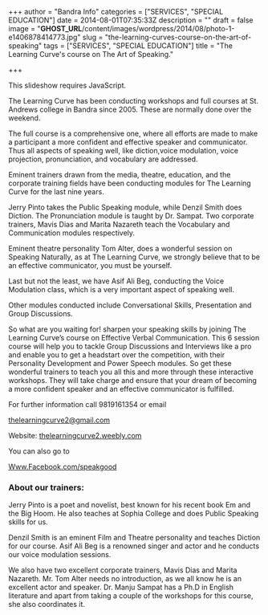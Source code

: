 +++
author = "Bandra Info"
categories = ["SERVICES", "SPECIAL EDUCATION"]
date = 2014-08-01T07:35:33Z
description = ""
draft = false
image = "__GHOST_URL__/content/images/wordpress/2014/08/photo-1-e1406878414773.jpg"
slug = "the-learning-curves-course-on-the-art-of-speaking"
tags = ["SERVICES", "SPECIAL EDUCATION"]
title = "The Learning Curve's course on The Art of Speaking."

+++


<p><p class="jetpack-slideshow-noscript robots-nocontent">This slideshow requires JavaScript.</p><div id="gallery-6652-50-slideshow" class="slideshow-window jetpack-slideshow slideshow-black" data-trans="fade" data-autostart="1" data-gallery="[{&quot;src&quot;:&quot;https:\/\/bandra.info\/wp-content\/uploads\/2014\/08\/photo-1-e1406878414773.jpg&quot;,&quot;id&quot;:&quot;6653&quot;,&quot;title&quot;:&quot;photo-1&quot;,&quot;alt&quot;:&quot;&quot;,&quot;caption&quot;:&quot;Tom alter after a session with The Learning Curve&quot;,&quot;itemprop&quot;:&quot;image&quot;},{&quot;src&quot;:&quot;https:\/\/bandra.info\/wp-content\/uploads\/2014\/08\/photo-e1406878424594.jpg&quot;,&quot;id&quot;:&quot;6654&quot;,&quot;title&quot;:&quot;photo&quot;,&quot;alt&quot;:&quot;&quot;,&quot;caption&quot;:&quot;Asif Ali Beg conducting a voice modulation class&quot;,&quot;itemprop&quot;:&quot;image&quot;},{&quot;src&quot;:&quot;https:\/\/bandra.info\/wp-content\/uploads\/2014\/08\/photo-11-e1406956634556.jpg&quot;,&quot;id&quot;:&quot;6656&quot;,&quot;title&quot;:&quot;photo-1&quot;,&quot;alt&quot;:&quot;&quot;,&quot;caption&quot;:&quot;&quot;,&quot;itemprop&quot;:&quot;image&quot;},{&quot;src&quot;:&quot;https:\/\/bandra.info\/wp-content\/uploads\/2014\/08\/photo-2-e1406956655920.jpg&quot;,&quot;id&quot;:&quot;6657&quot;,&quot;title&quot;:&quot;photo-2&quot;,&quot;alt&quot;:&quot;&quot;,&quot;caption&quot;:&quot;&quot;,&quot;itemprop&quot;:&quot;image&quot;},{&quot;src&quot;:&quot;https:\/\/bandra.info\/wp-content\/uploads\/2014\/08\/photo1-e1406956716127.jpg&quot;,&quot;id&quot;:&quot;6658&quot;,&quot;title&quot;:&quot;photo&quot;,&quot;alt&quot;:&quot;&quot;,&quot;caption&quot;:&quot;&quot;,&quot;itemprop&quot;:&quot;image&quot;}]" itemscope itemtype="https://schema.org/ImageGallery"></div></p>
<p class="p1">The Learning Curve has been conducting workshops and full courses at St. Andrews college in Bandra since 2005. These are normally done over the weekend.</p>
<p class="p1">The full course is a comprehensive one, where all efforts are made to make a participant a more confident and effective speaker and communicator. Thus all aspects of speaking well, like diction,voice modulation, voice projection, pronunciation, and vocabulary are addressed.</p>
<p class="p1">Eminent trainers drawn from the media, theatre, education, and the corporate training fields have been conducting modules for The Learning Curve for the last nine years.</p>
<p class="p1">Jerry Pinto takes the Public Speaking module, while Denzil Smith does Diction. The Pronunciation module is taught by Dr. Sampat. Two corporate trainers, Mavis Dias and Marita Nazareth teach the Vocabulary and Communication modules respectively.</p>
<p class="p1">Eminent theatre personality Tom Alter, does a wonderful session on Speaking Naturally, as at The Learning Curve, we strongly believe that to be an effective communicator, you must be yourself.</p>
<p class="p1">Last but not the least, we have Asif Ali Beg, conducting the Voice Modulation class, which is a very important aspect of speaking well.</p>
<p class="p1">Other modules conducted include Conversational Skills, Presentation and Group Discussions.</p>
<p class="p1">So what are you waiting for! sharpen your speaking skills by joining The Learning Curve&#8217;s course on Effective Verbal Communication. This 6 session course will help you to tackle Group Discussions and Interviews like a pro and enable you to get a headstart over the competition, with their Personality Development and Power Speech modules. So get these wonderful trainers to teach you all this and more through these interactive workshops. They will take charge and ensure that your dream of becoming a more confident speaker and an effective communicator is fulfilled.</p>
<p class="p1">For further information call 9819161354 or email</p>
<p class="p3"><span class="s1"><a href="mailto:thelearningcurve2@gmail.com">thelearningcurve2@gmail.com</a></span></p>
<p class="p3"><span class="s2">Website: <a href="https://thelearningcurve2.weebly.com/"><span class="s1">thelearningcurve2.weebly.com</span></a> </span></p>
<p class="p1">You can also go to</p>
<p class="p3"><span class="s1"><a href="https://www.facebook.com/speakgood">Www.Facebook.com/speakgood</a></span></p>
<h3 class="p1">About our trainers:</h3>
<p class="p4">Jerry Pinto is a poet and novelist, best known for his recent book Em and the Big Hoom. He also teaches at Sophia College and does Public Speaking skills for us.</p>
<p class="p4">Denzil Smith is an eminent Film and Theatre personality and teaches Diction for our course. Asif Ali Beg is a renowned singer and actor and he conducts our voice modulation sessions.</p>
<p class="p4">We also have two excellent corporate trainers, Mavis Dias and Marita Nazareth. Mr. Tom Alter needs no introduction, as we all know he is an excellent actor and speaker. Dr. Manju Sampat has a Ph.D in English literature and apart from taking a couple of the workshops for this course, she also coordinates it.</p>



